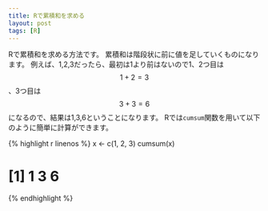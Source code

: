 ```yaml
---
title: Rで累積和を求める
layout: post
tags: [R]
---
```


Rで累積和を求める方法です。
累積和は階段状に前に値を足していくものになります。
例えば、1,2,3だったら、最初は1より前はないので1、2つ目は$$1+2=3$$、3つ目は$$3+3=6$$になるので、結果は1,3,6ということになります。
Rでは`cumsum`関数を用いて以下のように簡単に計算ができます。

{% highlight r linenos %}
x <- c(1, 2, 3)
cumsum(x)
# [1] 1 3 6
{% endhighlight %}
